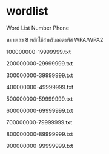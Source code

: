 # wordlist
Word List Number Phone

หมายเลข 8 หลักใช้สำหรับถอดรหัส WPA/WPA2

100000000-19999999.txt

200000000-29999999.txt 

300000000-39999999.txt

400000000-49999999.txt

500000000-59999999.txt

600000000-69999999.txt

700000000-79999999.txt

800000000-89999999.txt

900000000-99999999.txt

